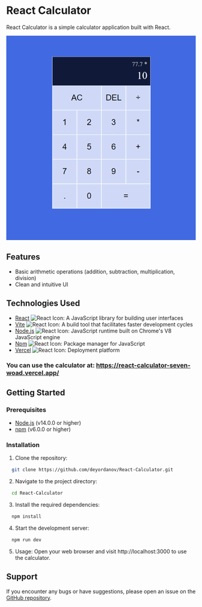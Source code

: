 # React Calculator

React Calculator is a simple calculator application built with React.

![Screenshot of React Calculator](calc-img.png)

## Features

- Basic arithmetic operations (addition, subtraction, multiplication, division)
- Clean and intuitive UI

## Technologies Used

- [React](https://reactjs.org/) <img src="https://www.svgrepo.com/show/452092/react.svg" alt="React Icon" width="34" height="34">: A JavaScript library for building user interfaces
- [Vite](https://vitejs.dev/) <img src="https://www.svgrepo.com/show/374167/vite.svg" alt="React Icon" width="34" height="34">: A build tool that facilitates faster development cycles
- [Node.js](https://nodejs.org/) <img src="https://www.svgrepo.com/show/354118/nodejs.svg" alt="React Icon" width="34" height="34">: JavaScript runtime built on Chrome's V8 JavaScript engine
- [Npm](https://www.npmjs.com/) <img src="https://www.svgrepo.com/show/445925/npm.svg" alt="React Icon" width="34" height="34">: Package manager for JavaScript
- [Vercel](https://vercel.com/) <img src="https://www.svgrepo.com/show/361653/vercel-logo.svg" alt="React Icon" width="34" height="34">: Deployment platform

### You can use the calculator at: <a href="https://react-calculator-seven-woad.vercel.app/" target="_blank">https://react-calculator-seven-woad.vercel.app/</a>

## Getting Started

### Prerequisites

- [Node.js](https://nodejs.org/) (v14.0.0 or higher)
- [npm](https://www.npmjs.com/) (v6.0.0 or higher)

### Installation

1. Clone the repository:
```bash
  git clone https://github.com/deyordanov/React-Calculator.git
```

2. Navigate to the project directory:
```bash
  cd React-Calculator
```

3. Install the required dependencies:
```bash
  npm install
```

4. Start the development server:
```bash
  npm run dev
```
5. Usage:
  Open your web browser and visit http://localhost:3000 to use the calculator.

## Support

  If you encounter any bugs or have suggestions, please open an issue on the [GitHub repository](https://github.com/deyordanov/React-Calculator/issues).

